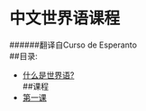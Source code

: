 ﻿中文世界语课程  
======================================  
######翻译自Curso de Esperanto  
##目录:  
* [什么是世界语?](Esperanto-Chinese-tradukoj.zh)  
##课程
*  [第一课](Esperanto-Chinese-Leciono1.zh)
